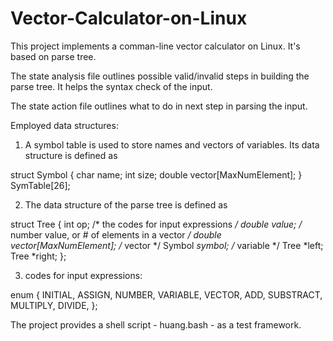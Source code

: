 # Vector-Calculator-on-Linux
This project implements a comman-line vector calculator on Linux. It's based on parse tree.

The state analysis file outlines possible valid/invalid steps in building the parse tree. It helps the syntax check of the input.

The state action file outlines what to do in next step in parsing the input.


Employed data structures:
1) A symbol table is used to store names and vectors of variables. Its data structure is defined as

struct Symbol  {
	char     name;
	int        size;
	double vector[MaxNumElement];
}  SymTable[26];

2) The data structure of the parse tree is defined as

struct Tree  {
	int         op; 			/* the codes for input expressions */
	double  value;			/* number value, or # of elements in a vector */
	double  vector[MaxNumElement];	/* vector */
	Symbol *symbol;			/* variable */
	Tree     *left;
	Tree     *right;
};

3) codes for input expressions:

enum  {
	INITIAL,  ASSIGN,    NUMBER,  VARIABLE,  VECTOR,    ADD,  SUBSTRACT,  MULTIPLY,  DIVIDE,
};


The project provides a shell script - huang.bash - as a test framework.
